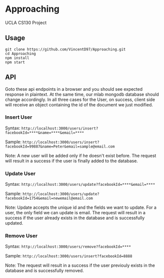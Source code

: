 # Approaching
UCLA CS130 Project

## Usage

```
git clone https://github.com/VincentD97/Approaching.git
cd Approaching
npm install
npm start
```

## API

Goto these api endpoints in a browser and you should see expected response in plaintext.
At the same time, our mlab mongodb database should change accordingly. In all three cases for the User, on success, client side will receive an object containing the id of the document we just modified.

### Insert User

Syntax: `http://localhost:3000/users/insert?facebookId=****&name=****&email=****`

Sample: `http://localhost:3000/users/insert?facebookId=99887&name=Peter&email=sample@email.com`

Note: A new user will be added only if he doesn't exist before. The request will result in a success if the user is finally added to the database.

### Update User

Syntax: `http://localhost:3000/users/update?facebookId=****&email=****`

Sample: `http://localhost:3000/users/update?facebookId=1754&email=newemail@email.com`

Note: Update accepts the unique id and the fields we want to update. For a user, the only field we can update is email. The request will result in a success if the user already exists in the database and is successfully updated.

### Remove User

Syntax: `http://localhost:3000/users/remove?facebookId=****`

Sample: `http://localhost:3000/users/insert?facebookId=8888`

Note: The request will result in a success if the user previouly exists in the database and is successfully removed.
